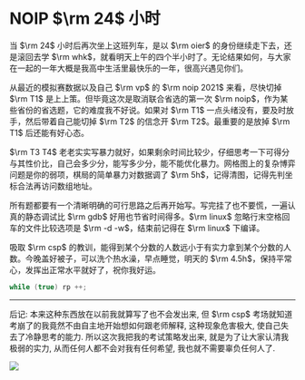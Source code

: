# NOIP $\rm 24$ 小时

当 $\rm 24$ 小时后再次坐上这班列车，是以 $\rm oier$ 的身份继续走下去，还是滚回去学 $\rm whk$，就看明天上午的四个半小时了。无论结果如何，与大家在一起的一年大概是我高中生活里最快乐的一年，很高兴遇见你们。

从最近的模拟赛数据以及自己 $\rm vp$ 的 $\rm noip 2021$ 来看，尽快切掉 $\rm T1$ 是上上策。但毕竟这次是取消联合省选的第一次 $\rm noip$，作为某些省份的省选题，它的难度我不好说。如果对 $\rm T1$ 一点头绪没有，要及时放手，然后带着自己能切掉 $\rm T2$ 的信念开 $\rm T2$。最重要的是放掉 $\rm T1$ 后还能有好心态。

$\rm T3 T4$ 老老实实写暴力就好，如果剩余时间比较少，仔细思考一下可得分与其性价比，自己会多少分，能写多少分，能不能优化暴力。网格图上的复杂博弈问题是你的弱项，棋局的简单暴力对数据调了 $\rm 5h$，记得清图，记得先判坐标合法再访问数组地址。

所有题都要有一个清晰明确的可行思路之后再开始写。写完挂了也不要慌，一遍认真的静态调试比 $\rm gdb$ 好用也节省时间得多。$\rm linux$ 忽略行末空格回车的文件比较选项是 $\rm -d -w$，结束前记得在 $\rm linux$ 下编译。

吸取 $\rm csp$ 的教训，能得到某个分数的人数远小于有实力拿到某个分数的人数。今晚盖好被子，可以洗个热水澡，早点睡觉，明天的 $\rm 4.5h$，保持平常心，发挥出正常水平就好了，祝你我好运。

```cpp
while (true) rp ++;
```

---------

后记: 本来这种东西放在以前我就算写了也不会发出来, 但 $\rm csp$ 考场就知道考崩了的我竟然不由自主地开始想如何跟老师解释, 这种现象危害极大, 使自己失去了冷静思考的能力. 所以这次我把我的考试策略发出来, 就是为了让大家认清我极弱的实力, 从而任何人都不会对我有任何希望, 我也就不需要辜负任何人了. 

![](https://pic.imgdb.cn/item/6556c27ac458853aefc5c0df.jpg)